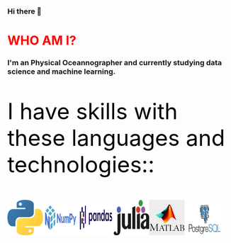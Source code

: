 ### Hi there 👋

<head>
<h1 style="color:red"> WHO AM I? </h1>

<h3> I'm an Physical Oceannographer and currently studying data science and machine learning. </h3>
</head>

<p style="color:black; font-size:50px">I have skills with these languages and technologies::</p>
<div align="center">
<img align="left" src="_imgs/python.png" alt="" style="width:80px; height:80px"></img>
<img align="left" src="_imgs/numpy.png" alt="" style="width:80px; height:80px"></img>
<img align="left" src="_imgs/pandas.png" alt="" style="width:80px; height:80px"></img>
<img align="left" src="_imgs/julia.png" alt="" style="width:80px; height:80px"></img>
<img align="left" src="_imgs/matlab.jpg" alt="" style="width:80px; height:80px"></img>
<img align="left" src="_imgs/postgres.png" alt="" style="margin:5px 5px; width:80px; height:80px"></img>
</div>
